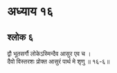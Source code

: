 # अध्याय १६

## श्लोक ६

द्वौ भूतसर्गौ लोकेऽस्मिन्दैव आसुर एव च ।<br>दैवो विस्तरशः प्रोक्त आसुरं पार्थ मे श‍ृणु ॥ १६-६॥<br><br>

